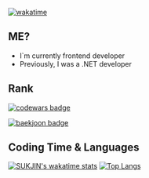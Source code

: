 

[![wakatime](https://wakatime.com/badge/user/865c4835-c28d-480d-8c1d-42f9ab5aee77.svg)](https://wakatime.com/@865c4835-c28d-480d-8c1d-42f9ab5aee77)

## ME?
- I`m currently frontend developer
- Previously, I was a .NET developer

## Rank
[![codewars badge](https://www.codewars.com/users/0626na/badges/small?theme=light)](https://www.codewars.com/users/0626na/badges)

[![baekjoon badge](http://mazassumnida.wtf/api/v2/generate_badge?boj=0626na)](https://solved.ac/profile/0626na)
## Coding Time & Languages
[![SUKJIN's wakatime stats](https://github-readme-stats.vercel.app/api/wakatime?username=Jeeniee&hide_title=true&layout=compact&hide_title=true&custom_title=CodingTimes)](https://wakatime.com/@Jeeniee)
[![Top Langs](https://github-readme-stats.vercel.app/api/top-langs/?username=0626na)](https://github.com/anuraghazra/github-readme-stats)



